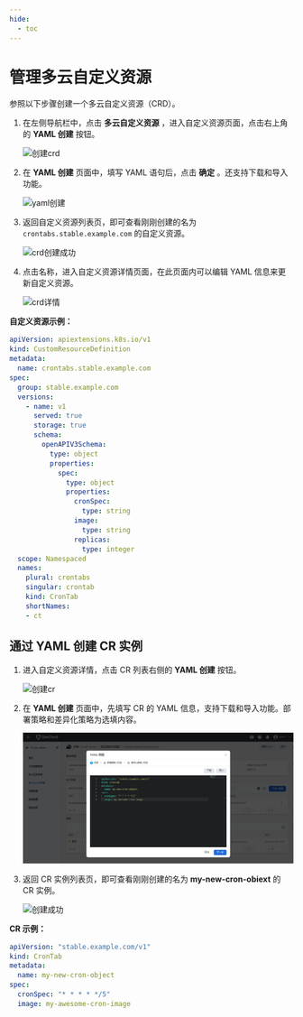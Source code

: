 ```yaml
---
hide:
  - toc
---
```


# 管理多云自定义资源

参照以下步骤创建一个多云自定义资源（CRD）。

1. 在左侧导航栏中，点击 __多云自定义资源__ ，进入自定义资源页面，点击右上角的 __YAML 创建__ 按钮。

    ![创建crd](https://docs.daocloud.io/daocloud-docs-images/docs/kairship/images/crd01.png)

2. 在 __YAML 创建__ 页面中，填写 YAML 语句后，点击 __确定__ 。还支持下载和导入功能。

    ![yaml创建](https://docs.daocloud.io/daocloud-docs-images/docs/kairship/images/crd02.png)

3. 返回自定义资源列表页，即可查看刚刚创建的名为 `crontabs.stable.example.com` 的自定义资源。

    ![crd创建成功](https://docs.daocloud.io/daocloud-docs-images/docs/kairship/images/crd03.png)

4. 点击名称，进入自定义资源详情页面，在此页面内可以编辑 YAML 信息来更新自定义资源。

    ![crd详情](https://docs.daocloud.io/daocloud-docs-images/docs/kairship/images/crd04.png)

**自定义资源示例：**

```yaml
apiVersion: apiextensions.k8s.io/v1
kind: CustomResourceDefinition
metadata:
  name: crontabs.stable.example.com
spec:
  group: stable.example.com
  versions:
    - name: v1
      served: true
      storage: true
      schema:
        openAPIV3Schema:
          type: object
          properties:
            spec:
              type: object
              properties:
                cronSpec:
                  type: string
                image:
                  type: string
                replicas:
                  type: integer
  scope: Namespaced
  names:
    plural: crontabs
    singular: crontab
    kind: CronTab
    shortNames:
    - ct
```

## 通过 YAML 创建 CR 实例

1. 进入自定义资源详情，点击 CR 列表右侧的 __YAML 创建__ 按钮。

    ![创建cr](https://docs.daocloud.io/daocloud-docs-images/docs/kairship/images/crd05.png)

2. 在 __YAML 创建__ 页面中，先填写 CR 的 YAML 信息，支持下载和导入功能。部署策略和差异化策略为选填内容。

    ![yaml创建cr](../images/crd06.png)

3. 返回 CR 实例列表页，即可查看刚刚创建的名为 __my-new-cron-obiext__ 的 CR 实例。

    ![创建成功](https://docs.daocloud.io/daocloud-docs-images/docs/kairship/images/crd08.png)

**CR 示例：**

```yaml
apiVersion: "stable.example.com/v1"
kind: CronTab
metadata:
  name: my-new-cron-object
spec:
  cronSpec: "* * * * */5"
  image: my-awesome-cron-image
```
